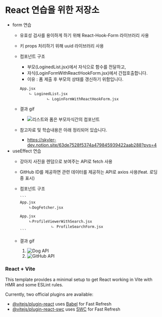 # React 연습을 위한 저장소

- form 연습
    - 유효성 검사를 용이하게 하기 위해 React-Hook-Form 라이브러리 사용
    - 키 props 처리하기 위해 uuid 라이브러리 사용
    - 컴포넌트 구조
        - 부모(LoginedList.jsx)에서 자식으로 함수를 전달하고,
        - 자식(LoginFormWithReactHookForm.jsx)에서 간접호출합니다.
        - 이유 : 폼 제출 후 부모의 상태를 갱신하기 위함입니다.
        
        ```
        App.jsx
        	ㄴ LoginedList.jsx
        			ㄴ LoginFormWithReactHookForm.jsx
        ```
        
    - 결과 gif
        - ![리스트와 폼은 부모자식간의 컴포넌트](https://github.com/skyler-dev/reactPractices/assets/132126027/cfc075bc-b8a8-4662-b31b-b5a9c6284604)
        
        
    - 참고자료 및 학습내용은 아래 정리되어 있습니다.
        - <https://skyler-dev.notion.site/63de7528f5374a479845939422aab288?pvs=4>
- useEffect 연습
  - 강아지 사진을 렌덤으로 보여주는 API로 fetch 사용
  - GitHub ID를 제공하면 관련 데이터를 제공하는 API로 axios 사용(feat. 로딩 중 표시)
  - 컴포넌트 구조
    
        ```
        App.jsx
        	ㄴDogFetcher.jsx
        
        App.jsx
        	ㄴProfileViewerWithSearch.jsx
                      ㄴ ProfileSearchForm.jsx  
        ```
    
  - 결과 gif
    1. ![Dog API](https://github.com/skyler-dev/problemSolving/assets/132126027/daa3bd6e-2ffa-419a-9623-322dcc1c5605)
    2. ![GitHub API](https://github.com/skyler-dev/problemSolving/assets/132126027/f48a4847-20cc-4a13-8d33-8e0a282c718c)





### React + Vite

This template provides a minimal setup to get React working in Vite with HMR and some ESLint rules.

Currently, two official plugins are available:

- [@vitejs/plugin-react](https://github.com/vitejs/vite-plugin-react/blob/main/packages/plugin-react/README.md) uses [Babel](https://babeljs.io/) for Fast Refresh
- [@vitejs/plugin-react-swc](https://github.com/vitejs/vite-plugin-react-swc) uses [SWC](https://swc.rs/) for Fast Refresh
